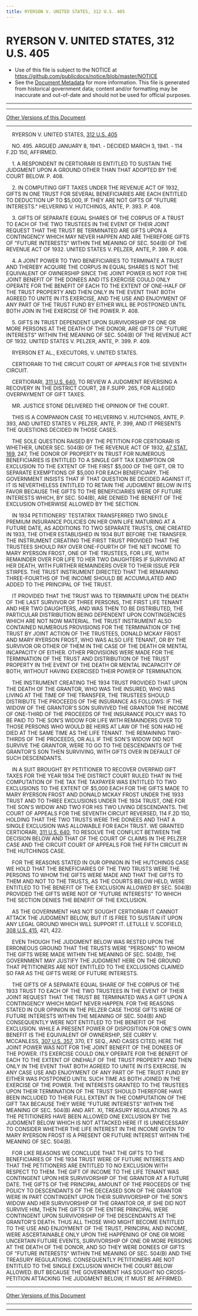 ```yaml
---
title: RYERSON V. UNITED STATES, 312 U.S. 405
---
```


# RYERSON V. UNITED STATES, 312 U.S. 405

* Use of this file is subject to the NOTICE at https://github.com/publicdocs/notice/blob/master/NOTICE
* See the [Document Metadata](../../../index.md) for more information.
  This file is generated from historical government data; content and/or formatting may be inaccurate and out-of-date and should not be used for official purposes.

----------
----------

[Other Versions of this Document](https://publicdocs.github.io/go/links?ns=uslm-x&ref=%2Fus%2Fcourts%2Fscotus%2FusReporter%2F312%2F405)

----------

    RYERSON V. UNITED STATES, [312 U.S. 405][/us/courts/scotus/usReporter/312/405]

    NO. 495.  ARGUED JANUARY 8, 1941.  - DECIDED MARCH 3, 1941.  - 114 F.2D 150, AFFIRMED.

    1.  A RESPONDENT IN CERTIORARI IS ENTITLED TO SUSTAIN THE JUDGMENT UPON A GROUND OTHER THAN THAT ADOPTED BY THE COURT BELOW.  P. 408.

    2.  IN COMPUTING GIFT TAXES UNDER THE REVENUE ACT OF 1932, GIFTS IN ONE TRUST FOR SEVERAL BENEFICIARIES ARE EACH ENTITLED TO DEDUCTION UP TO $5,000, IF THEY ARE NOT GIFTS OF "FUTURE INTERESTS."  HELVERING V. HUTCHINGS, ANTE, P. 393.  P. 408.

    3.  GIFTS OF SEPARATE EQUAL SHARES OF THE CORPUS OF A TRUST TO EACH OF THE TWO TRUSTEES IN THE EVENT OF THEIR JOINT REQUEST THAT THE TRUST BE TERMINATED ARE GIFTS UPON A CONTINGENCY WHICH MAY NEVER HAPPEN AND ARE THEREFORE GIFTS OF "FUTURE INTERESTS" WITHIN THE MEANING OF SEC. 504(B) OF THE REVENUE ACT OF 1932.  UNITED STATES V. PELZER, ANTE, P. 399.  P. 408.

    4. A JOINT POWER TO TWO BENEFICIARIES TO TERMINATE A TRUST AND THEREBY ACQUIRE THE CORPUS IN EQUAL SHARES IS NOT THE EQUIVALENT OF OWNERSHIP SINCE THE JOINT POWER IS NOT FOR THE JOINT BENEFIT OF THE DONEES AND ITS EXERCISE COULD ONLY OPERATE FOR THE BENEFIT OF EACH TO THE EXTENT OF ONE-HALF OF THE TRUST PROPERTY AND THEN ONLY IN THE EVENT THAT BOTH AGREED TO UNITE IN ITS EXERCISE, AND THE USE AND ENJOYMENT OF ANY PART OF THE TRUST FUND BY EITHER WILL BE POSTPONED UNTIL BOTH JOIN IN THE EXERCISE OF THE POWER.  P. 408.

    5.  GIFTS IN TRUST DEPENDENT UPON SURVIVORSHIP OF ONE OR MORE PERSONS AT THE DEATH OF THE DONOR, ARE GIFTS OF "FUTURE INTERESTS" WITHIN THE MEANING OF SEC. 504(B) OF THE REVENUE ACT OF 1932.  UNITED STATES V. PELZER, ANTE, P. 399.  P. 409.

    RYERSON ET AL., EXECUTORS, V. UNITED STATES.

    CERTIORARI TO THE CIRCUIT COURT OF APPEALS FOR THE SEVENTH CIRCUIT.

    CERTIORARI, [311 U.S. 640][/us/courts/scotus/usReporter/311/640], TO REVIEW A JUDGMENT REVERSING A RECOVERY IN THE DISTRICT COURT, 28 F.SUPP.  265, FOR ALLEGED OVERPAYMENT OF GIFT TAXES.

    MR. JUSTICE STONE DELIVERED THE OPINION OF THE COURT.

    THIS IS A COMPANION CASE TO HELVERING V. HUTCHINGS, ANTE, P. 393, AND UNITED STATES V. PELZER, ANTE, P. 399, AND IT PRESENTS THE QUESTIONS DECIDED IN THOSE CASES.

    THE SOLE QUESTION RAISED BY THE PETITION FOR CERTIORARI IS WHETHER, UNDER SEC. 504(B) OF THE REVENUE ACT OF 1932, [47 STAT. 169][/us/stat/47/169], 247, THE DONOR OF PROPERTY IN TRUST FOR NUMEROUS BENEFICIARIES IS ENTITLED TO A SINGLE GIFT TAX EXEMPTION OR EXCLUSION TO THE EXTENT OF THE FIRST $5,000 OF THE GIFT, OR TO SEPARATE EXEMPTIONS OF $5,000 FOR EACH BENEFICIARY.  THE GOVERNMENT INSISTS THAT IF THAT QUESTION BE DECIDED AGAINST IT, IT IS NEVERTHELESS ENTITLED TO RETAIN THE JUDGMENT BELOW IN ITS FAVOR BECAUSE THE GIFTS TO THE BENEFICIARIES WERE OF FUTURE INTERESTS WHICH, BY SEC. 504(B), ARE DENIED THE BENEFIT OF THE EXCLUSION OTHERWISE ALLOWED BY THE SECTION.

    IN 1934 PETITIONERS' TESTATRIX TRANSFERRED TWO SINGLE PREMIUM INSURANCE POLICIES ON HER OWN LIFE MATURING AT A FUTURE DATE, AS ADDITIONS TO TWO SEPARATE TRUSTS, ONE CREATED IN 1933, THE OTHER ESTABLISHED IN 1934 BUT BEFORE THE TRANSFER.  THE INSTRUMENT CREATING THE FIRST TRUST PROVIDED THAT THE TRUSTEES SHOULD PAY OVER ONE-FOURTH OF THE NET INCOME TO MARY RYERSON FROST, ONE OF THE TRUSTEES, FOR LIFE, WITH REMAINDER OVER FOR LIFE TO HER TWO DAUGHTERS IF SURVIVING AT HER DEATH, WITH FURTHER REMAINDERS OVER TO THEIR ISSUE PER STIRPES.  THE TRUST INSTRUMENT DIRECTED THAT THE REMAINING THREE-FOURTHS OF THE INCOME SHOULD BE ACCUMULATED AND ADDED TO THE PRINCIPAL OF THE TRUST.

    IT PROVIDED THAT THE TRUST WAS TO TERMINATE UPON THE DEATH OF THE LAST SURVIVOR OF THREE PERSONS, THE FIRST LIFE TENANT AND HER TWO DAUGHTERS, AND WAS THEN TO BE DISTRIBUTED, THE PARTICULAR DISTRIBUTION BEING DEPENDENT UPON CONTINGENCIES WHICH ARE NOT NOW MATERIAL.  THE TRUST INSTRUMENT ALSO CONTAINED NUMEROUS PROVISIONS FOR THE TERMINATION OF THE TRUST BY JOINT ACTION OF THE TRUSTEES, DONALD MCKAY FROST AND MARY RYERSON FROST, WHO WAS ALSO LIFE TENANT, OR BY THE SURVIVOR OR OTHER OF THEM IN THE CASE OF THE DEATH OR MENTAL INCAPACITY OF EITHER.  OTHER PROVISIONS WERE MADE FOR THE TERMINATION OF THE TRUST AND DISTRIBUTION OF THE TRUST PROPERTY IN THE EVENT OF THE DEATH OR MENTAL INCAPACITY OF BOTH, WITHOUT HAVING EXERCISED THEIR POWER OF TERMINATION.

    THE INSTRUMENT CREATING THE 1934 TRUST PROVIDED THAT UPON THE DEATH OF THE GRANTOR, WHO WAS THE INSURED, WHO WAS LIVING AT THE TIME OF THE TRANSFER, THE TRUSTEES SHOULD DISTRIBUTE THE PROCEEDS OF THE INSURANCE AS FOLLOWS:  IF THE WIDOW OF THE GRANTOR'S SON SURVIVED THE GRANTOR THE INCOME OF ONE-THIRD OF THE PROCEEDS OF THE INSURANCE POLICY WAS TO BE PAID TO THE SON'S WIDOW FOR LIFE WITH REMAINDERS OVER TO THOSE PERSONS WHO WOULD BE HEIRS AT LAW OF THE SON HAD HE DIED AT THE SAME TIME AS THE LIFE TENANT.  THE REMAINING TWO-THIRDS OF THE PROCEEDS, OR ALL IF THE SON'S WIDOW DID NOT SURVIVE THE GRANTOR, WERE TO GO TO THE DESCENDANTS OF THE GRANTOR'S SON THEN SURVIVING, WITH GIFTS OVER IN DEFAULT OF SUCH DESCENDANTS.

    IN A SUIT BROUGHT BY PETITIONER TO RECOVER OVERPAID GIFT TAXES FOR THE YEAR 1934 THE DISTRICT COURT RULED THAT IN THE COMPUTATION OF THE TAX THE TAXPAYER WAS ENTITLED TO TWO EXCLUSIONS TO THE EXTENT OF $5,000 EACH FOR THE GIFTS MADE TO MARY RYERSON FROST AND DONALD MCKAY FROST UNDER THE 1933 TRUST AND TO THREE EXCLUSIONS UNDER THE 1934 TRUST, ONE FOR THE SON'S WIDOW AND TWO FOR HIS TWO LIVING DESCENDANTS.  THE COURT OF APPEALS FOR THE SEVENTH CIRCUIT REVERSED, 114 F.2D 150, HOLDING THAT THE TWO TRUSTS WERE THE DONEES AND THAT A SINGLE EXCLUSION WAS ALLOWABLE FOR EACH TRUST.  WE GRANTED CERTIORARI, [311 U.S. 640][/us/courts/scotus/usReporter/311/640], TO RESOLVE THE CONFLICT BETWEEN THE DECISION BELOW AND THAT OF THE COURT OF CLAIMS IN THE PELZER CASE AND THE CIRCUIT COURT OF APPEALS FOR THE FIFTH CIRCUIT IN THE HUTCHINGS CASE.

    FOR THE REASONS STATED IN OUR OPINION IN THE HUTCHINGS CASE WE HOLD THAT THE BENEFICIARIES OF THE TWO TRUSTS WERE THE PERSONS TO WHOM THE GIFTS WERE MADE AND THAT THE GIFTS TO THEM AND NOT TO THE TRUSTS, AS THE COURTS BELOW HELD, WERE ENTITLED TO THE BENEFIT OF THE EXCLUSION ALLOWED BY SEC. 504(B) PROVIDED THE GIFTS WERE NOT OF "FUTURE INTERESTS" TO WHICH THE SECTION DENIES THE BENEFIT OF THE EXCLUSION.

    AS THE GOVERNMENT HAS NOT SOUGHT CERTIORARI IT CANNOT ATTACK THE JUDGMENT BELOW, BUT IT IS FREE TO SUSTAIN IT UPON ANY LEGAL GROUND WHICH WILL SUPPORT IT.  LETULLE V. SCOFIELD, [308 U.S. 415][/us/courts/scotus/usReporter/308/415], 421, 422.

    EVEN THOUGH THE JUDGMENT BELOW WAS RESTED UPON THE ERRONEOUS GROUND THAT THE TRUSTS WERE "PERSONS" TO WHOM THE GIFTS WERE MADE WITHIN THE MEANING OF SEC. 504(B), THE GOVERNMENT MAY JUSTIFY THE JUDGMENT HERE ON THE GROUND THAT PETITIONERS ARE NOT ENTITLED TO THE EXCLUSIONS CLAIMED SO FAR AS THE GIFTS WERE OF FUTURE INTERESTS.

    THE GIFTS OF A SEPARATE EQUAL SHARE OF THE CORPUS OF THE 1933 TRUST TO EACH OF THE TWO TRUSTEES IN THE EVENT OF THEIR JOINT REQUEST THAT THE TRUST BE TERMINATED WAS A GIFT UPON A CONTINGENCY WHICH MIGHT NEVER HAPPEN.  FOR THE REASONS STATED IN OUR OPINION IN THE PELZER CASE THOSE GIFTS WERE OF FUTURE INTERESTS WITHIN THE MEANING OF SEC. 504(B) AND CONSEQUENTLY WERE NOT ENTITLED TO THE BENEFIT OF THE EXCLUSION.  WHILE A PRESENT POWER OF DISPOSITION FOR ONE'S OWN BENEFIT IS THE EQUIVALENT OF OWNERSHIP, SEE CURRY V. MCCANLESS, [307 U.S. 357][/us/courts/scotus/usReporter/307/357], 370, ET SEQ., AND CASES CITED, HERE THE JOINT POWER WAS NOT FOR THE JOINT BENEFIT OF THE DONEES OF THE POWER.  ITS EXERCISE COULD ONLY OPERATE FOR THE BENEFIT OF EACH TO THE EXTENT OF ONEHALF OF THE TRUST PROPERTY AND THEN ONLY IN THE EVENT THAT BOTH AGREED TO UNITE IN ITS EXERCISE.  IN ANY CASE USE AND ENJOYMENT OF ANY PART OF THE TRUST FUND BY EITHER WAS POSTPONED UNTIL SUCH TIME AS BOTH JOINED IN THE EXERCISE OF THE POWER.  THE INTERESTS GRANTED TO THE TRUSTEES UPON THEIR TERMINATION OF THE TRUST SHOULD THEREFORE HAVE BEEN INCLUDED TO THEIR FULL EXTENT IN THE COMPUTATION OF THE GIFT TAX BECAUSE THEY WERE "FUTURE INTERESTS" WITHIN THE MEANING OF SEC. 504(B) AND ART. XI, TREASURY REGULATIONS 79.  AS THE PETITIONERS HAVE BEEN ALLOWED ONE EXCLUSION BY THE JUDGMENT BELOW WHICH IS NOT ATTACKED HERE IT IS UNNECESSARY TO CONSIDER WHETHER THE LIFE INTEREST IN THE INCOME GIVEN TO MARY RYERSON FROST IS A PRESENT OR FUTURE INTEREST WITHIN THE MEANING OF SEC. 504(B).

    FOR LIKE REASONS WE CONCLUDE THAT THE GIFTS TO THE BENEFICIARIES OF THE 1934 TRUST WERE OF FUTURE INTERESTS AND THAT THE PETITIONERS ARE ENTITLED TO NO EXCLUSION WITH RESPECT TO THEM.  THE GIFT OF INCOME TO THE LIFE TENANT WAS CONTINGENT UPON HER SURVIVORSHIP OF THE GRANTOR AT A FUTURE DATE.  THE GIFTS OF THE PRINCIPAL AMOUNT OF THE PROCEEDS OF THE POLICY TO DESCENDANTS OF THE DECEASED SON OF THE GRANTOR WERE IN PART CONTINGENT UPON THEIR SURVIVORSHIP OF THE SON'S WIDOW AND HER SURVIVORSHIP OF THE GRANTOR OR, IF SHE DID NOT SURVIVE HIM, THEN THE GIFTS OF THE ENTIRE PRINCIPAL WERE CONTINGENT UPON SURVIVORSHIP OF THE DESCENDANTS AT THE GRANTOR'S DEATH.  THUS ALL THOSE WHO MIGHT BECOME ENTITLED TO THE USE AND ENJOYMENT OF THE TRUST, PRINCIPAL AND INCOME, WERE ASCERTAINABLE ONLY UPON THE HAPPENING OF ONE OR MORE UNCERTAIN FUTURE EVENTS, SURVIVORSHIP OF ONE OR MORE PERSONS AT THE DEATH OF THE DONOR, AND SO THEY WERE DONEES OF GIFTS OF "FUTURE INTERESTS" WITHIN THE MEANING OF SEC. 504(B) AND THE TREASURY REGULATIONS.  CONSEQUENTLY PETITIONERS ARE NOT ENTITLED TO THE SINGLE EXCLUSION WHICH THE COURT BELOW ALLOWED.  BUT BECAUSE THE GOVERNMENT HAS SOUGHT NO CROSS-PETITION ATTACKING THE JUDGMENT BELOW, IT MUST BE AFFIRMED.

----------

[Other Versions of this Document](https://publicdocs.github.io/go/links?ns=uslm-x&ref=%2Fus%2Fcourts%2Fscotus%2FusReporter%2F312%2F405)

----------
----------

[/us/courts/scotus/usReporter/312/405]: https://publicdocs.github.io/go/links?ns=uslm-x&ref=%2Fus%2Fcourts%2Fscotus%2FusReporter%2F312%2F405
[/us/courts/scotus/usReporter/311/640]: https://publicdocs.github.io/go/links?ns=uslm-x&ref=%2Fus%2Fcourts%2Fscotus%2FusReporter%2F311%2F640
[/us/stat/47/169]: https://publicdocs.github.io/go/links?ns=uslm&ref=%2Fus%2Fstat%2F47%2F169
[/us/courts/scotus/usReporter/311/640]: https://publicdocs.github.io/go/links?ns=uslm-x&ref=%2Fus%2Fcourts%2Fscotus%2FusReporter%2F311%2F640
[/us/courts/scotus/usReporter/308/415]: https://publicdocs.github.io/go/links?ns=uslm-x&ref=%2Fus%2Fcourts%2Fscotus%2FusReporter%2F308%2F415
[/us/courts/scotus/usReporter/307/357]: https://publicdocs.github.io/go/links?ns=uslm-x&ref=%2Fus%2Fcourts%2Fscotus%2FusReporter%2F307%2F357


